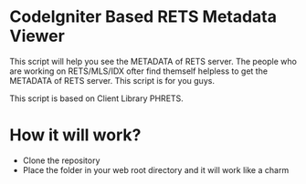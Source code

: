 CodeIgniter Based RETS Metadata Viewer
==============

This script will help you see the METADATA of RETS server. The people who are working on RETS/MLS/IDX ofter find themself helpless to get the METADATA of RETS server. This script is for you guys. 

This script is based on Client Library PHRETS. 

How it will work?
==============

* Clone the repository
* Place the folder in your web root directory and it will work like a charm

